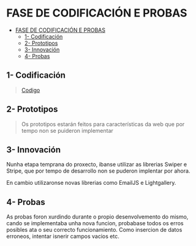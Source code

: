 # FASE DE CODIFICACIÓN E PROBAS

- [FASE DE CODIFICACIÓN E PROBAS](#fase-de-codificación-e-probas)
  - [1- Codificación](#1--codificación)
  - [2- Prototipos](#2--prototipos)
  - [3- Innovación](#3--innovación)
  - [4- Probas](#4--probas)


## 1- Codificación

>[Codigo](dancesync/)

## 2- Prototipos

> Os prototipos estarán feitos para características da web que por tempo non se puideron implementar


## 3- Innovación

Nunha etapa temprana do proxecto, ibanse utilizar as librerias Swiper e Stripe, que por tempo de desarrollo non se puderon implentar por ahora.

En cambio utilizaronse novas librerias como EmailJS e Lightgallery.

## 4- Probas

As probas foron xurdindo durante o propio desenvolvemento do mismo, cando se implementaba unha nova funcion, probabase todos os erros posibles ata o seu correcto funcionamiento. Como insercion de datos erroneos, intentar isnerir campos vacios etc.
